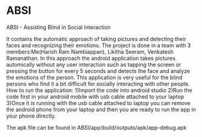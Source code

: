 # ABSI
ABSI - Assisting Blind in Social Interaction

It contains the automatic approach of taking pictures and detecting their faces and recognizing their emotions. The project is done in a team with 3 members:Me(Harish Ram Nambiappan), Likitha Seeram, Venkatesh Ramanathan. In this approach the android application takes pictures automically without any user interaction such as tapping the screen or pressing the button for every 5 seconds and detects the face and analyze the emotions of the person. This application is very useful for the blind persons who find it a bit difficult for socially interacting with other people. How to run the application: 1)Import the code into android studio 2)Run the code first in your android mobile with usb cable attached to your laptop 3)Once it is running with the usb cable attached to laptop you can remove the android phone from your laptop and then you are ready to run the app in your phone directly.

The apk file can be found in ABSI/app/build/outputs/apk/app-debug.apk
